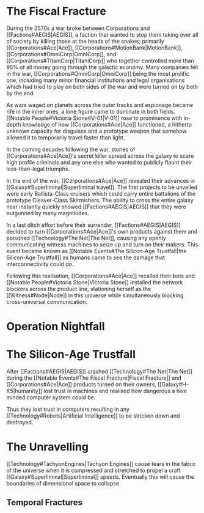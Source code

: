 # The Fiscal Fracture

During the 2570s a war broke between Corporations and [[Factions#AEGIS|AEGIS]], a faction that wanted to stop them taking over all of society by killing those at the heads of the snakes; primarily [[Corporations#Ace|Ace]], [[Corporations#MotionBank|MotionBank]], [[Corporations#OmniCorp|OmniCorp]], and [[Corporations#TitaniCorp|TitaniCorp]] who together controlled more than 95% of all money going through the galactic economy. Many companies fell in the war, [[Corporations#OmniCorp|OmniCorp]] being the most prolific one, including many minor financial institutions and legal organisations which had tried to play on both sides of the war and were turned on by both by the end.

As wars waged on planets across the outer tracks and espionage became rife in the inner ones, a lone figure came to dominate in both fields. [[Notable People#Victoria Stone#V-01|V-01]] rose to prominence with in-depth knowledge of how [[Corporations#Ace|Ace]] functioned, a hitherto unknown capacity for disguises and a prototype weapon that somehow allowed it to temporarily travel faster than light.

In the coming decades following the war, stories of [[Corporations#Ace|Ace]]'s secret killer spread across the galaxy to scare high profile criminals and any one else who wanted to publicly flaunt their less-than-legal triumphs.

In the end of the war, [[Corporations#Ace|Ace]] revealed their advances in [[Galaxy#Superliminal|Superliminal travel]]. The first projects to be unveiled were early Ballista-Class cruisers which could carry entire battalions of the prototype Cleaver-Class Skirmishers. The ability to cross the entire galaxy near instantly quickly showed [[Factions#AEGIS|AEGIS]] that they were outgunned by many magnitudes.

In a last ditch effort before their surrender, [[Factions#AEGIS|AEGIS]] decided to turn [[Corporations#Ace|Ace]]'s own products against them and poisoned [[Technology#The Net|The Net]], causing any openly communicating witness machines to seize up and turn on their makers. This event became known as [[Notable Events#The Silicon-Age Trustfall|the Silicon-Age Trustfall]] as humans came to see the damage that interconnectivity could do.

Following this realisation, [[Corporations#Ace|Ace]] recalled their bots and [[Notable People#Victoria Stone|Victoria Stone]] installed the network blockers across the product line, stationing herself as the [[Witness#Node|Node]] in this universe while simultaneously blocking cross-universal communication.

# Operation Nightfall

# The Silicon-Age Trustfall
After [[Factions#AEGIS|AEGIS]] crashed [[Technology#The Net|The Net]] during the [[Notable Events#The Fiscal Fracture|Fiscal Fracture]] and [[Corporations#Ace|Ace]] products turned on their owners, [[Galaxy#H-K5|humanity]] lost trust in machines and realised how dangerous a hive minded computer system could be.

Thus they lost trust in computers resulting in any [[Technology#Robots|Artificial Intelligence]] to be stricken down and destroyed.

# The Unravelling

[[Technology#TachyonEngines|Tachyon Engines]] cause tears in the fabric of the universe when it is compressed and stretched to propel a craft [[Galaxy#Superliminal|Superliminal]] speeds. Eventually this will cause the boundaries of dimensional space to collapse

## Temporal Fractures